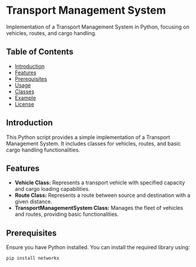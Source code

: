 # Transport Management System

Implementation of a Transport Management System in Python, focusing on vehicles, routes, and cargo handling.

## Table of Contents

- [Introduction](#introduction)
- [Features](#features)
- [Prerequisites](#prerequisites)
- [Usage](#usage)
- [Classes](#classes)
- [Example](#example)
- [License](#license)

## Introduction

This Python script provides a simple implementation of a Transport Management System. It includes classes for vehicles, routes, and basic cargo handling functionalities.

## Features

- **Vehicle Class:** Represents a transport vehicle with specified capacity and cargo loading capabilities.
- **Route Class:** Represents a route between source and destination with a given distance.
- **TransportManagementSystem Class:** Manages the fleet of vehicles and routes, providing basic functionalities.

## Prerequisites

Ensure you have Python installed. You can install the required library using:

```bash
pip install networkx
